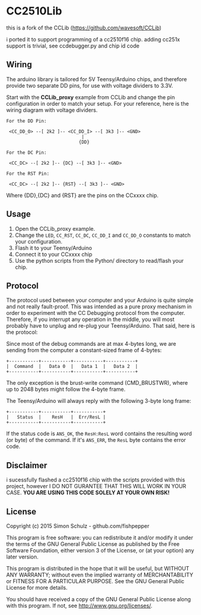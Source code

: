 CC2510Lib
=====

this is a fork of the CCLib (https://github.com/wavesoft/CCLib)

i ported it to support programming of a cc2510f16 chip. adding cc251x support is trivial, see ccdebugger.py and chip id code

Wiring
------

The arduino library is tailored for 5V Teensy/Arduino chips, and therefore provide two separate DD pins, for use with voltage dividers to 3.3V.

Start with the **CCLib_proxy** example from CCLib and change the pin configuration in order to match your setup. For your reference, here is the wiring diagram with voltage dividers.

    For the DD Pin:
    
     <CC_DD_O> --[ 2k2 ]-- <CC_DD_I> --[ 3k3 ]-- <GND>
                                |
                               {DD}
     
    For the DC Pin:
    
     <CC_DC> --[ 2k2 ]-- {DC} --[ 3k3 ]-- <GND>
     
    For the RST Pin:
     
     <CC_DC> --[ 2k2 ]-- {RST} --[ 3k3 ]-- <GND>

Where {DD},{DC} and {RST} are the pins on the CCxxxx chip.

Usage
-----

1. Open the CCLib_proxy example.
2. Change the `LED`, `CC_RST`, `CC_DC`, `CC_DD_I` and `CC_DD_O` constants to match your configuration.
3. Flash it to your Teensy/Arduino
4. Connect it to your CCxxxx chip
5. Use the python scripts from the Python/ directory to read/flash your chip.

Protocol
--------

The protocol used between your computer and your Arduino is quite simple and not really fault-proof. This was intended as a pure proxy mechanism in order to experiment with the CC Debugging protocol from the computer. Therefore, if you interrupt any operation in the middle, you will most probably have to unplug and re-plug your Teensy/Arduino. That said, here is the protocol:

Since most of the debug commands are at max 4-bytes long, we are sending from the computer a constant-sized frame of 4-bytes:

    +-----------+-----------+-----------+-----------+
    |  Command  |   Data 0  |   Data 1  |   Data 2  |
    +-----------+-----------+-----------+-----------+

The only exception is the brust-write command (CMD_BRUSTWR), where up to 2048 bytes might follow the 4-byte frame.

The Teensy/Arduino will always reply with the following 3-byte long frame:

    +-----------+-----------+-----------+
    |   Status  |    ResH   |  Err/ResL |
    +-----------+-----------+-----------+

If the status code is `ANS_OK`, the `ResH:ResL` word contains the resulting word (or byte) of the command. If it's `ANS_ERR`, the `ResL` byte contains the error code.


Disclaimer
----------

i sucessfully flashed a cc2510f16 chip with the scripts provided with this project, however I DO NOT GURANTEE THAT THIS WILL WORK IN YOUR CASE. **YOU ARE USING THIS CODE SOLELY AT YOUR OWN RISK!**

License
-------

Copyright (c) 2015 Simon Schulz - github.com/fishpepper

This program is free software: you can redistribute it and/or modify
it under the terms of the GNU General Public License as published by
the Free Software Foundation, either version 3 of the License, or
(at your option) any later version.

This program is distributed in the hope that it will be useful,
but WITHOUT ANY WARRANTY; without even the implied warranty of
MERCHANTABILITY or FITNESS FOR A PARTICULAR PURPOSE.  See the
GNU General Public License for more details.
 
You should have received a copy of the GNU General Public License
along with this program.  If not, see <http://www.gnu.org/licenses/>.


